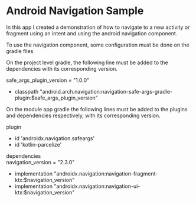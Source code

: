# Android Navigation Sample

In this app I created a demonstration of how to navigate to a new activity or fragment using an
intent and using the android navigation component.

To use the navigation component, some configuration must be done on the gradle files

On the project level gradle, the following line must be added to the dependencies with its corresponding
version.

safe_args_plugin_version = "1.0.0"
- classpath "android.arch.navigation:navigation-safe-args-gradle-plugin:$safe_args_plugin_version"

On the module app gradle the following lines must be added to the plugins and dependencies respectively,
with its corresponding version.

plugin
- id 'androidx.navigation.safeargs'
- id 'kotlin-parcelize'

dependencies  
navigation_version = "2.3.0"
- implementation "androidx.navigation:navigation-fragment-ktx:$navigation_version"
- implementation "androidx.navigation:navigation-ui-ktx:$navigation_version"


